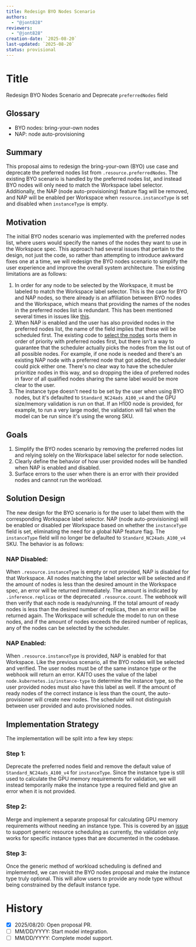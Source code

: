 ```yaml
---
title: Redesign BYO Nodes Scenario 
authors:
  - "@jont828"
reviewers:
  - "@jont828"
creation-date: `2025-08-20`
last-updated: `2025-08-20`
status: provisional
---
```


# Title

Redesign BYO Nodes Scenario and Deprecate `preferredNodes` field

## Glossary

- BYO nodes: bring-your-own nodes
- NAP: node auto-provisioning

## Summary

This proposal aims to redesign the bring-your-own (BYO) use case and deprecate the preferred nodes list from `.resource.preferredNodes`. The existing BYO scenario is handled by the preferred nodes list, and instead BYO nodes will only need to match the Workspace label selector. Additionally, the NAP (node auto-provisioning) feature flag will be removed, and NAP will be enabled per Workspace when `resource.instanceType` is set and disabled when `instanceType` is empty.

## Motivation

The initial BYO nodes scenario was implemented with the preferred nodes list, where users would specify the names of the nodes they want to use in the Workspace spec. This approach had several issues that pertain to the design, not just the code, so rather than attempting to introduce awkward fixes one at a time, we will redesign the BYO nodes scenario to simplify the user experience and improve the overall system architecture. The existing limitations are as follows:

1. In order for any node to be selected by the Workspace, it must be labeled to match the Workspace label selector. This is the case for BYO and NAP nodes, so there already is an affiliation between BYO nodes and the Workspace, which means that providing the names of the nodes in the preferred nodes list is redundant. This has been mentioned several times in issues like [this](https://github.com/kaito-project/kaito/pull/1337#pullrequestreview-3122605167).
2. When NAP is enabled and the user has also provided nodes in the preferred nodes list, the name of the field implies that these will be scheduled first. The existing code to [select the nodes](https://github.com/kaito-project/kaito/blob/8c8585a138c4a9273de6149e184ff5b951cd4c18/pkg/utils/common.go#L243-L288) sorts them in order of priority with preferred nodes first, but there isn't a way to guarantee that the scheduler actually picks the nodes from the list out of all possible nodes. For example, if one node is needed and there's an existing NAP node with a preferred node that got added, the scheduler could pick either one. There's no clear way to have the scheduler prioritize nodes in this way, and so dropping the idea of preferred nodes in favor of all qualified nodes sharing the same label would be more clear to the user.
3. The instance type doesn't need to be set by the user when using BYO nodes, but it's defaulted to `Standard_NC24ads_A100_v4` and the GPU size/memory validation is run on that. If an H100 node is provided, for example, to run a very large model, the validation will fail when the model can be run since it's using the wrong SKU.

## Goals

1. Simplify the BYO nodes scenario by removing the preferred nodes list and relying solely on the Workspace label selector for node selection.
2. Clearly define the behavior of how user provided nodes will be handled when NAP is enabled and disabled.
3. Surface errors to the user when there is an error with their provided nodes and cannot run the workload.


## Solution Design

The new design for the BYO scenario is for the user to label them with the corresponding Workspace label selector. NAP (node auto-provisioning) will be enabled or disabled per Workspace based on whether the `instanceType` field is set, eliminating the need for a global NAP feature flag. The `instanceType` field will no longer be defaulted to `Standard_NC24ads_A100_v4` SKU. The behavior is as follows:

### NAP Disabled:

When `.resource.instanceType` is empty or not provided, NAP is disabled for that Workspace. All nodes matching the label selector will be selected and if the amount of nodes is less than the desired amount in the Workspace spec, an error will be returned immediately. The amount is indicated by `.inference.replicas` or the deprecated `.resource.count`. The webhook will then verify that each node is ready/running. If the total amount of ready nodes is less than the desired number of replicas, then an error will be returned again. The Workspace will schedule the model to run on these nodes, and if the amount of nodes exceeds the desired number of replicas, any of the nodes can be selected by the scheduler.

### NAP Enabled:

When `.resource.instanceType` is provided, NAP is enabled for that Workspace. Like the previous scenario, all the BYO nodes will be selected and verified. The user nodes must be of the same instance type or the webhook will return an error. KAITO uses the value of the label `node.kubernetes.io/instance-type` to determine the instance type, so the user provided nodes must also have this label as well. If the amount of ready nodes of the correct instance is less than the count, the auto-provisioner will create new nodes. The scheduler will not distinguish between user provided and auto provisioned nodes.

## Implementation Strategy

The implementation will be split into a few key steps:

### Step 1:

Deprecate the preferred nodes field and remove the default value of `Standard_NC24ads_A100_v4` for `instanceType`. Since the instance type is still used to calculate the GPU memory requirements for validation, we will instead temporarily make the instance type a required field and give an error when it is not provided.

### Step 2:

Merge and implement a separate proposal for calculating GPU memory requirements without needing an instance type. This is covered by an [issue](https://github.com/kaito-project/kaito/issues/1222) to support generic resource scheduling as currently, the validation only works for specific instance types that are documented in the codebase.

### Step 3:

Once the generic method of workload scheduling is defined and implemented, we can revisit the BYO nodes proposal and make the instance type truly optional. This will allow users to provide any node type without being constrained by the default instance type.

# History

- [x] 2025/08/20: Open proposal PR.
- [ ] MM/DD/YYYY: Start model integration.
- [ ] MM/DD/YYYY: Complete model support.
